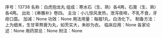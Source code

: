 序号：13738
名称：白虎抱龙丸
组成：寒水石（生、熟）各4两，石膏（生、熟）各4两。
出处：《串雅补》卷四。
主治：小儿惊风发热，泄泻夜啼，不乳不食，牙疳口糜。
加减：None
功效：None
用法用量：每服1丸，白汤化下。
制备方法：上为细末，生甘草熬膏为丸，如芡实大，朱砂为衣。
临床应用：None
各家论述：None
用药禁忌：None
附注：None
